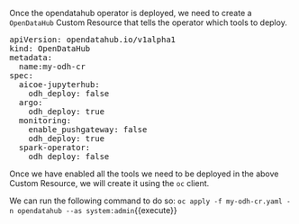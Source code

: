 Once the opendatahub operator is deployed, we need to create a `OpenDataHub` Custom Resource that
tells the operator which tools to deploy.


<pre class="file" data-filename="my-odh-cr.yaml" data-target="replace">
apiVersion: opendatahub.io/v1alpha1
kind: OpenDataHub
metadata:
  name:my-odh-cr
spec:
  aicoe-jupyterhub:
    odh_deploy: false
  argo:
    odh_deploy: true
  monitoring:
    enable_pushgateway: false
    odh_deploy: true
  spark-operator:
    odh_deploy: false
</pre>

Once we have enabled all the tools we need to be deployed in the above Custom Resource,
we will create it using the `oc` client.

We can run the following command to do so:
`oc apply -f my-odh-cr.yaml -n opendatahub --as system:admin`{{execute}}
